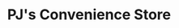 ---
title: "PJ's Convenience Store"
url: /gainsborough/pjs-convenience-store/
shop: Lebensmittel
---